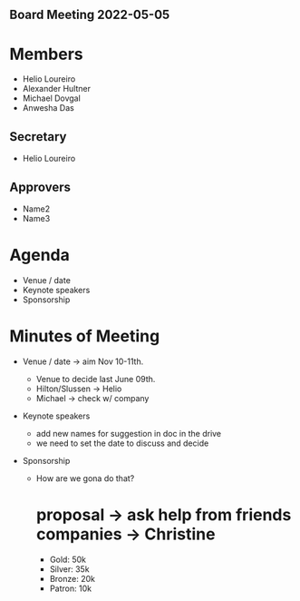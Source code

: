 Board Meeting 2022-05-05
------------------------

# Members
* Helio Loureiro
* Alexander Hultner
* Michael Dovgal
* Anwesha Das

## Secretary
* Helio Loureiro

## Approvers
* Name2
* Name3

# Agenda
* Venue / date
* Keynote speakers
* Sponsorship


# Minutes of Meeting
* Venue / date -> aim Nov 10-11th.
  * Venue to decide last June 09th.
  * Hilton/Slussen -> Helio
  * Michael -> check w/ company  

* Keynote speakers
  * add new names for suggestion in doc in the drive
  * we need to set the date to discuss and decide

* Sponsorship
  * How are we gona do that?
    # proposal -> ask help from friends companies -> Christine
    * Gold: 50k
    * Silver: 35k
    * Bronze: 20k
    * Patron: 10k 
